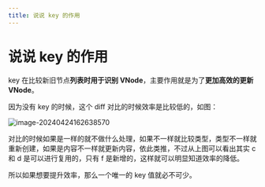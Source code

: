 ```yaml
---
title: 说说 key 的作用
---
```


# 说说 key 的作用

key 在比较新旧节点**列表时用于识别 VNode**，主要作用就是为了**更加高效的更新 VNode**。

因为没有 key 的时候，这个 diff 对比的时候效率是比较低的，如图：

<img src="http://cos.coderjc.cn/blog/image-20240424162638570.png" alt="image-20240424162638570" />

对比的时候如果是一样的就不做什么处理，如果不一样就比较类型，类型不一样就重新创建，如果是内容不一样就更新内容，依此类推，不过从上图可以看出其实 c 和 d 是可以进行复用的，只有 f 是新增的，这样就可以明显知道效率的降低。

所以如果想要提升效率，那么一个唯一的 key 值就必不可少。